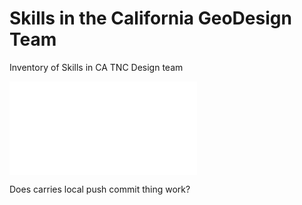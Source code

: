 # Skills in the California GeoDesign Team

Inventory of Skills in CA TNC Design team

![Kirk's skills](kirk.md)

Does carries local push commit thing work?